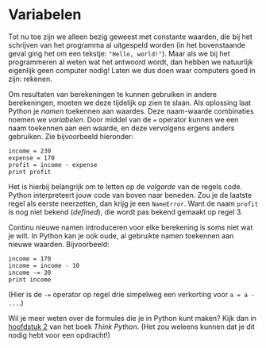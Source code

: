 # Variabelen

Tot nu toe zijn we alleen bezig geweest met constante waarden, die bij het schrijven van het programma al uitgespeld worden (in het bovenstaande geval ging het om een tekstje: `"Hello, world!"`). Maar als we bij het programmeren al weten wat het antwoord wordt, dan hebben we natuurlijk eigenlijk geen computer nodig! Laten we dus doen waar computers goed in zijn: rekenen.

Om resultaten van berekeningen te kunnen gebruiken in andere berekeningen, moeten we deze tijdelijk op zien te slaan. Als oplossing laat Python je *namen* toekennen aan waardes. Deze naam-waarde combinaties noemen we *variabelen*. Door middel van de `=` operator kunnen we een naam toekennen aan een waarde, en deze vervolgens ergens anders gebruiken. Zie bijvoorbeeld hieronder:

	income = 230
	expense = 170
	profit = income - expense
	print profit

Het is hierbij belangrijk om te letten op de *volgorde* van de regels code. Python interpreteert jouw code van boven naar beneden. Zou je de laatste regel als eerste neerzetten, dan krijg je een `NameError`. Want de naam `profit` is nog niet bekend (*defined*), die wordt pas bekend gemaakt op regel 3.

Continu nieuwe namen introduceren voor elke berekening is soms niet wat je wilt. In Python kan je ook oude, al gebruikte namen toekennen aan nieuwe waarden. Bijvoorbeeld:

	income = 170
	income = income - 10
	income -= 30
	print income

(Hier is de `-=` operator op regel drie simpelweg een verkorting voor `a = a - ...`.)

Wil je meer weten over de formules die je in Python kunt maken? Kijk dan in [hoofdstuk 2](http://greenteapress.com/thinkpython/html/thinkpython003.html) van het boek *Think Python*. (Het zou weleens kunnen dat je dit nodig hebt voor een opdracht!)
